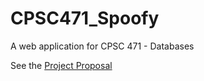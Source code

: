 # CPSC471_Spoofy

A web application for CPSC 471 - Databases

See the [Project Proposal](Attachments/project_proposal.pdf)

